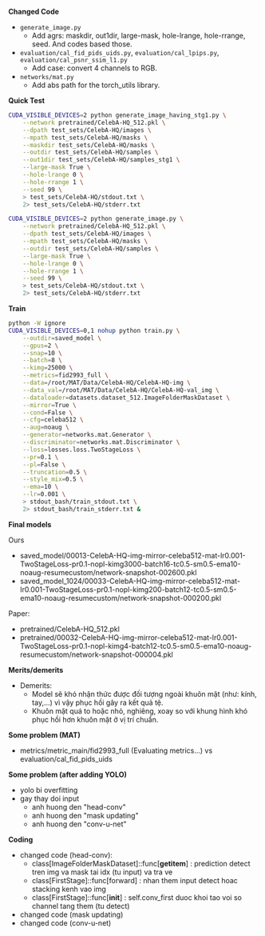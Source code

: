 **Changed Code**

- ```generate_image.py```
    - Add agrs: maskdir, out1dir, large-mask, hole-lrange, hole-rrange, seed. And codes based those.
- ```evaluation/cal_fid_pids_uids.py```, ```evaluation/cal_lpips.py```, ```evaluation/cal_psnr_ssim_l1.py```
    - Add case: convert 4 channels to RGB.
- ```networks/mat.py```
    - Add abs path for the torch_utils library.

**Quick Test**

```bash
CUDA_VISIBLE_DEVICES=2 python generate_image_having_stg1.py \
    --network pretrained/CelebA-HQ_512.pkl \
    --dpath test_sets/CelebA-HQ/images \
    --mpath test_sets/CelebA-HQ/masks \
    --maskdir test_sets/CelebA-HQ/masks \
    --outdir test_sets/CelebA-HQ/samples \
    --out1dir test_sets/CelebA-HQ/samples_stg1 \
    --large-mask True \
    --hole-lrange 0 \
    --hole-rrange 1 \
    --seed 99 \
    > test_sets/CelebA-HQ/stdout.txt \
    2> test_sets/CelebA-HQ/stderr.txt
```

```bash
CUDA_VISIBLE_DEVICES=2 python generate_image.py \
    --network pretrained/CelebA-HQ_512.pkl \
    --dpath test_sets/CelebA-HQ/images \
    --mpath test_sets/CelebA-HQ/masks \
    --outdir test_sets/CelebA-HQ/samples \
    --large-mask True \
    --hole-lrange 0 \
    --hole-rrange 1 \
    --seed 99 \
    > test_sets/CelebA-HQ/stdout.txt \
    2> test_sets/CelebA-HQ/stderr.txt
```

**Train**
```bash
python -W ignore
CUDA_VISIBLE_DEVICES=0,1 nohup python train.py \
    --outdir=saved_model \
    --gpus=2 \
    --snap=10 \
    --batch=8 \
    --kimg=25000 \
    --metrics=fid2993_full \
    --data=/root/MAT/Data/CelebA-HQ/CelebA-HQ-img \
    --data_val=/root/MAT/Data/CelebA-HQ/CelebA-HQ-val_img \
    --dataloader=datasets.dataset_512.ImageFolderMaskDataset \
    --mirror=True \
    --cond=False \
    --cfg=celeba512 \
    --aug=noaug \
    --generator=networks.mat.Generator \
    --discriminator=networks.mat.Discriminator \
    --loss=losses.loss.TwoStageLoss \
    --pr=0.1 \
    --pl=False \
    --truncation=0.5 \
    --style_mix=0.5 \
    --ema=10 \
    --lr=0.001 \
    > stdout_bash/train_stdout.txt \
    2> stdout_bash/train_stderr.txt &
```

**Final models**

Ours
- saved_model/00013-CelebA-HQ-img-mirror-celeba512-mat-lr0.001-TwoStageLoss-pr0.1-nopl-kimg3000-batch16-tc0.5-sm0.5-ema10-noaug-resumecustom/network-snapshot-002600.pkl
- saved_model_1024/00033-CelebA-HQ-img-mirror-celeba512-mat-lr0.001-TwoStageLoss-pr0.1-nopl-kimg200-batch12-tc0.5-sm0.5-ema10-noaug-resumecustom/network-snapshot-000200.pkl

Paper:
- pretrained/CelebA-HQ_512.pkl
- pretrained/00032-CelebA-HQ-img-mirror-celeba512-mat-lr0.001-TwoStageLoss-pr0.1-nopl-kimg4-batch12-tc0.5-sm0.5-ema10-noaug-resumecustom/network-snapshot-000004.pkl

**Merits/demerits**
- Demerits: 
    - Model sẽ khó nhận thức được đối tượng ngoài khuôn mặt (như: kính, tay,...) vì vậy phục hồi gây ra kết quả tệ.
    - Khuôn mặt quá to hoặc nhỏ, nghiêng, xoay so với khung hình khó phục hồi hơn khuôn mặt ở vị trí chuẩn.

**Some problem (MAT)**
- metrics/metric_main/fid2993_full (Evaluating metrics...) vs evaluation/cal_fid_pids_uids

**Some problem (after adding YOLO)**
- yolo bi overfitting
- gay thay doi input
    - anh huong den "head-conv"
    - anh huong den "mask updating"
    - anh huong den "conv-u-net"

**Coding**
- changed code (head-conv):
    - class[ImageFolderMaskDataset]::func[__getitem__] : prediction detect tren img va mask tai idx (tu input) va tra ve
    - class[FirstStage]::func[forward] : nhan them input detect hoac stacking kenh vao img
    - class[FirstStage]::func[__init__] : self.conv_first duoc khoi tao voi so channel tang them (tu detect)
- changed code (mask updating)
- changed code (conv-u-net)